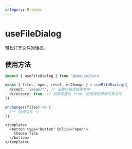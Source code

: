 ```yaml
---
category: Browser
---
```


# useFileDialog

轻松打开文件对话框。

## 使用方法

```ts
import { useFileDialog } from '@vueuse/core'

const { files, open, reset, onChange } = useFileDialog({
  accept: 'image/*', // 设置仅接受图像文件
  directory: true, // 如果设置为 true，则选择目录而不是文件
})

onChange((files) => {
  /** 处理文件 */
})
```

```vue
<template>
  <button type="button" @click="open">
    Choose file
  </button>
</template>
```
